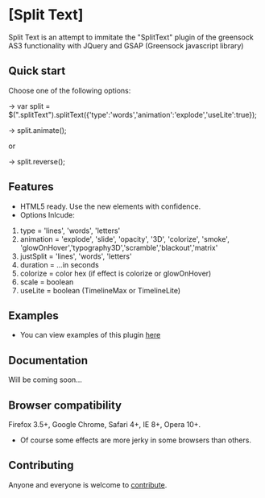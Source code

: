 # [Split Text]

Split Text is an attempt to immitate the "SplitText" plugin of the greensock 
AS3 functionality with JQuery and GSAP (Greensock javascript library)


## Quick start

Choose one of the following options:

-> var split = $(".splitText").splitText({'type':'words','animation':'explode','useLite':true});

-> split.animate();

or

-> split.reverse();

## Features

* HTML5 ready. Use the new elements with confidence.
* Options Inlcude:
1. type = 'lines', 'words', 'letters'
2. animation = 'explode', 'slide', 'opacity', '3D', 'colorize', 'smoke', 'glowOnHover','typography3D','scramble','blackout','matrix'
3. justSplit = 'lines', 'words', 'letters'
4. duration = ...in seconds
5. colorize = color hex (if effect is colorize or glowOnHover)
6. scale    = boolean
7. useLite  = boolean (TimelineMax or TimelineLite)

## Examples

* You can view examples of this plugin [here](http://www.netgfx.com/trunk/splitText/examples/examples.html)


## Documentation

Will be coming soon...

## Browser compatibility

Firefox 3.5+, Google Chrome, Safari 4+, IE 8+, Opera 10+.

* Of course some effects are more jerky in some browsers than others.

## Contributing

Anyone and everyone is welcome to [contribute](CONTRIBUTING.md).
